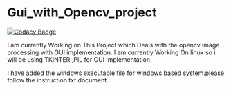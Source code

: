 # Gui_with_Opencv_project

[![Codacy Badge](https://api.codacy.com/project/badge/Grade/9f806e75e75a44b3aab4f2fea1f6773a)](https://www.codacy.com/app/vshantam/Gui_with_OpenCv_project1?utm_source=github.com&utm_medium=referral&utm_content=vshantam/Gui_with_OpenCv_project1&utm_campaign=badger)

I am currently Working on This Project which Deals with the opencv image processing with GUI implementation.
I am currently Working On linux so i will be using TKINTER ,PIL for GUI implementation.

I have added the windows executable file for windows based system.please follow the instruction.txt document.

